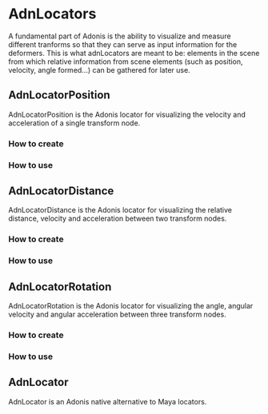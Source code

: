 # AdnLocators

A fundamental part of Adonis is the ability to visualize and measure different tranforms so that they can serve as input information for the deformers. This is what adnLocators are meant to be: elements in the scene from which relative information from scene elements (such as position, velocity, angle formed...) can be gathered for later use.

## AdnLocatorPosition

AdnLocatorPosition is the Adonis locator for visualizing the velocity and acceleration of a single transform node.

### How to create

### How to use

## AdnLocatorDistance

AdnLocatorDistance is the Adonis locator for visualizing the relative distance, velocity and acceleration between two transform nodes.

### How to create

### How to use

## AdnLocatorRotation

AdnLocatorRotation is the Adonis locator for visualizing the angle, angular velocity and angular acceleration between three transform nodes.

### How to create

### How to use

## AdnLocator

AdnLocator is an Adonis native alternative to Maya locators. 